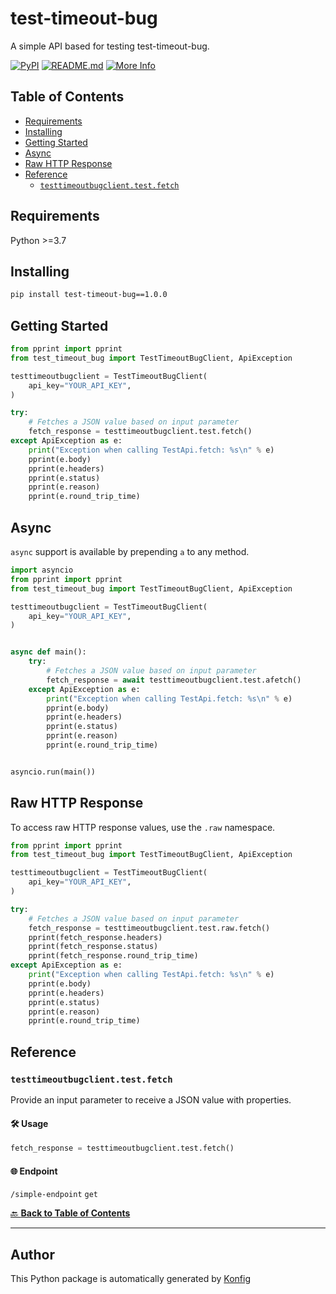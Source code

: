 # test-timeout-bug<a id="test-timeout-bug"></a>

A simple API based for testing test-timeout-bug.


[![PyPI](https://img.shields.io/badge/PyPI-v1.0.0-blue)](https://pypi.org/project/test-timeout-bug/1.0.0)
[![README.md](https://img.shields.io/badge/README-Click%20Here-green)](https://github.com/konfig-dev/konfig/tree/main/python#readme)
[![More Info](https://img.shields.io/badge/More%20Info-Click%20Here-orange)](http://example.com/support)

## Table of Contents<a id="table-of-contents"></a>

<!-- toc -->

- [Requirements](#requirements)
- [Installing](#installing)
- [Getting Started](#getting-started)
- [Async](#async)
- [Raw HTTP Response](#raw-http-response)
- [Reference](#reference)
  * [`testtimeoutbugclient.test.fetch`](#testtimeoutbugclienttestfetch)

<!-- tocstop -->

## Requirements<a id="requirements"></a>

Python >=3.7

## Installing<a id="installing"></a>

```sh
pip install test-timeout-bug==1.0.0
```

## Getting Started<a id="getting-started"></a>

```python
from pprint import pprint
from test_timeout_bug import TestTimeoutBugClient, ApiException

testtimeoutbugclient = TestTimeoutBugClient(
    api_key="YOUR_API_KEY",
)

try:
    # Fetches a JSON value based on input parameter
    fetch_response = testtimeoutbugclient.test.fetch()
except ApiException as e:
    print("Exception when calling TestApi.fetch: %s\n" % e)
    pprint(e.body)
    pprint(e.headers)
    pprint(e.status)
    pprint(e.reason)
    pprint(e.round_trip_time)
```

## Async<a id="async"></a>

`async` support is available by prepending `a` to any method.

```python
import asyncio
from pprint import pprint
from test_timeout_bug import TestTimeoutBugClient, ApiException

testtimeoutbugclient = TestTimeoutBugClient(
    api_key="YOUR_API_KEY",
)


async def main():
    try:
        # Fetches a JSON value based on input parameter
        fetch_response = await testtimeoutbugclient.test.afetch()
    except ApiException as e:
        print("Exception when calling TestApi.fetch: %s\n" % e)
        pprint(e.body)
        pprint(e.headers)
        pprint(e.status)
        pprint(e.reason)
        pprint(e.round_trip_time)


asyncio.run(main())
```

## Raw HTTP Response<a id="raw-http-response"></a>

To access raw HTTP response values, use the `.raw` namespace.

```python
from pprint import pprint
from test_timeout_bug import TestTimeoutBugClient, ApiException

testtimeoutbugclient = TestTimeoutBugClient(
    api_key="YOUR_API_KEY",
)

try:
    # Fetches a JSON value based on input parameter
    fetch_response = testtimeoutbugclient.test.raw.fetch()
    pprint(fetch_response.headers)
    pprint(fetch_response.status)
    pprint(fetch_response.round_trip_time)
except ApiException as e:
    print("Exception when calling TestApi.fetch: %s\n" % e)
    pprint(e.body)
    pprint(e.headers)
    pprint(e.status)
    pprint(e.reason)
    pprint(e.round_trip_time)
```


## Reference<a id="reference"></a>
### `testtimeoutbugclient.test.fetch`<a id="testtimeoutbugclienttestfetch"></a>

Provide an input parameter to receive a JSON value with properties.

#### 🛠️ Usage<a id="🛠️-usage"></a>

```python
fetch_response = testtimeoutbugclient.test.fetch()
```

#### 🌐 Endpoint<a id="🌐-endpoint"></a>

`/simple-endpoint` `get`

[🔙 **Back to Table of Contents**](#table-of-contents)

---


## Author<a id="author"></a>
This Python package is automatically generated by [Konfig](https://konfigthis.com)
